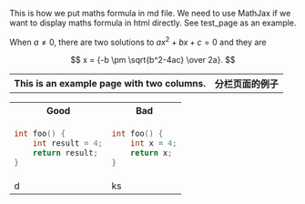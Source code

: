 
This is how we put maths formula in md file. We need to use MathJax if we want to display maths formula in html directly. See test_page as an example.

When $a \ne 0$, there are two solutions to  $ax^2 + bx + c = 0$ and they are 

$$ x = {-b \pm \sqrt{b^2-4ac} \over 2a}. $$

<table>
<tr>
<th> This is an example page with two columns. </th>
<th> 分栏页面的例子 </th>
</tr>


 

<table>
<tr>
<th> Good </th>
<th> Bad </th>
</tr>
<tr>
<td>
    
```c++
int foo() {
    int result = 4;
    return result;
}
```
</td>
<td>  
    
```c++
int foo() { 
    int x = 4;
    return x;
}
 ```
</td>
 </tr>
 
 <tr>
        <td> d </td>
        <td> ks </td>
 </tr>

